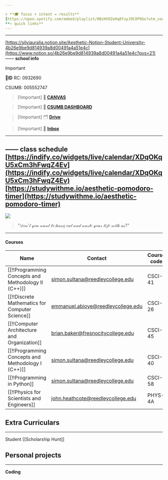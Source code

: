 ```yaml
---

> **🎓 focus + intent = results**
[https://open.spotify.com/embed/playlist/0BzHVOZeHq8fuyJ9COP9Go?utm_source=generator](https://open.spotify.com/embed/playlist/0BzHVOZeHq8fuyJ9COP9Go?utm_source=generator)
**— quick links**
---
```

---
[https://silviauralia.notion.site/Aesthetic-Notion-Student-University-4b26e9be9d814939a8d00491a4a51e4c](https://www.notion.so/4b26e9be9d814939a8d00491a4a51e4c?pvs=21)
—— **school info**

> [!important] 
> 🪪**ID** 
> RC: 0932690
> 
> CSUMB: 005552747

> [!important] **🎒 [CANVAS](https://scccd.instructure.com/)**

> [!important] **🦦 [CSUMB DASHBOARD](https://csumb.edu/dashboard/)**

> [!important] 🗂️ **[Drive](https://drive.google.com/drive/u/1/home)**

> [!important] 📩 **[Inbox](https://mail.google.com/mail/u/1/#inbox)**
---
—— **class schedule**
[https://indify.co/widgets/live/calendar/XDqOKqU5xCm3hFwqZ4Ev](https://indify.co/widgets/live/calendar/XDqOKqU5xCm3hFwqZ4Ev)
[https://studywithme.io/aesthetic-pomodoro-timer](https://studywithme.io/aesthetic-pomodoro-timer)
---
[![](https://i.pinimg.com/736x/43/a1/c4/43a1c42c9d1da92a490695e809badce8.jpg)](https://i.pinimg.com/736x/43/a1/c4/43a1c42c9d1da92a490695e809badce8.jpg)

> "𝒟𝑜𝓃'𝓉 𝓎𝑜𝓊 𝓌𝒶𝓃𝓉 𝓉𝑜 𝒽𝒶𝓃𝑔 𝑜𝓊𝓉 𝒶𝓃𝒹 𝓌𝒶𝓈𝓉𝑒 𝓎𝑜𝓊𝓇 𝓁𝒾𝒻𝑒 𝓌𝒾𝓉𝒽 𝓊𝓈?"
---
#### Courses
| Name                                                | Contact                            | Course code | Date | Prof                    | Year/Semester |
| --------------------------------------------------- | ---------------------------------- | ----------- | ---- | ----------------------- | ------------- |
| [[!!Programming Concepts and Methodology II (C++)]] | simon.sultana@reedleycollege.edu   | CSCI-41     |      | Simon Sultana           | 2025, Spring  |
| [[!!Discrete Mathematics for Computer Science]]     | emmanuel.abioye@reedleycollege.edu | CSCI-26     |      | Abiodun Emmanuel Abioye | 2025, Spring  |
| [[!!Computer Architecture and Organization]]        | brian.baker@fresnocitycollege.edu  | CSCI-45     |      | Brian Baker             | 2025, Spring  |
| [[!!Programming Concepts and Methodology I (C++)]]  | simon.sultana@reedleycollege.edu   | CSCI-40     |      | Simon Sultana           | 2024, Fall    |
| [[!!Programming in Python]]                             | simon.sultana@reedleycollege.edu   | CSCI-58     |      | Simon Sultana           | 2024, Fall    |
| [[!!Physics for Scientists and Engineers]]            | john.heathcote@reedleycollege.edu  | PHYS-4A     |      | John Heathcote          | 2024, Fall    |
  
  
  
  
## Extra Curriculars
---
Student
[[Scholarship Hunt]]
  
## Personal projects
---
**Coding**